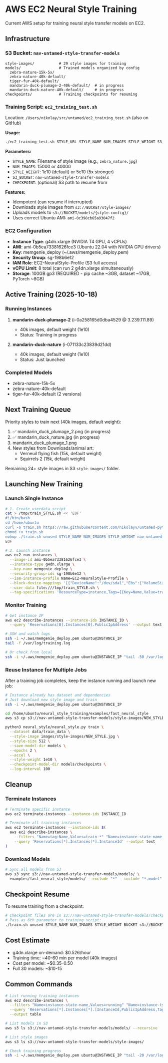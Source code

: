 # AWS EC2 Neural Style Training

Current AWS setup for training neural style transfer models on EC2.

## Infrastructure

### S3 Bucket: `nav-untamed-style-transfer-models`
```
style-images/           # 29 style images for training
models/                 # Trained models organized by config
  zebra-nature-15k-5x/
  zebra-nature-40k-default/
  tiger-fur-40k-default/
  mandarin-duck-plumage-2-40k-default/  # in progress
  mandarin-duck-nature-40k-default/     # in progress
checkpoints/            # Training checkpoints for resuming
```

### Training Script: `ec2_training_test.sh`
Location: `/Users/nikolay/src/untamed/ec2_training_test.sh` (also on GitHub)

**Usage:**
```bash
./ec2_training_test.sh STYLE_URL STYLE_NAME NUM_IMAGES STYLE_WEIGHT S3_BUCKET [CHECKPOINT]
```

**Parameters:**
- `STYLE_NAME`: Filename of style image (e.g., `zebra_nature.jpg`)
- `NUM_IMAGES`: 15000 or 40000
- `STYLE_WEIGHT`: 1e10 (default) or 5e10 (5x stronger)
- `S3_BUCKET`: `nav-untamed-style-transfer-models`
- `CHECKPOINT`: (optional) S3 path to resume from

**Features:**
- Idempotent (can resume if interrupted)
- Downloads style images from `s3://BUCKET/style-images/`
- Uploads models to `s3://BUCKET/models/{style-config}/`
- Uses correct Ubuntu AMI: `ami-0c398cb65a93047f2`

### EC2 Configuration
- **Instance Type**: g4dn.xlarge (NVIDIA T4 GPU, 4 vCPUs)
- **AMI**: ami-0b5ea73381626fce3 (Ubuntu 22.04 with NVIDIA GPU drivers)
- **Key**: memgenie_deploy (~/.aws/memgenie_deploy.pem)
- **Security Group**: sg-198b6e12
- **IAM Role**: EC2-NeuralStyle-Profile (S3 full access)
- **vCPU Limit**: 8 total (can run 2 g4dn.xlarge simultaneously)
- **Storage**: 100GB gp3 (REQUIRED - pip cache ~3GB, dataset ~17GB, PyTorch ~8GB)

## Active Training (2025-10-18)

### Running Instances
1. **mandarin-duck-plumage-2** (i-0a258165d0dba4529 @ 3.239.111.89)
   - 40k images, default weight (1e10)
   - Status: Training in progress

2. **mandarin-duck-nature** (i-071133c23839d21dd)
   - 40k images, default weight (1e10)
   - Status: Just launched

### Completed Models
- zebra-nature-15k-5x
- zebra-nature-40k-default
- tiger-fur-40k-default (2 versions)

## Next Training Queue

Priority styles to train next (40k images, default weight):
1. ✅ mandarin_duck_plumage_2.png (in progress)
2. ✅ mandarin_duck_nature.jpg (in progress)
3. mandarin_duck_plumage_1.png
4. New styles from Downloads/animal art:
   - Verneuil flying fish (15k, default weight)
   - Squirrels 2 (15k, default weight)

Remaining 24+ style images in S3 `style-images/` folder.

## Launching New Training

### Launch Single Instance
```bash
# 1. Create userdata script
cat > /tmp/train_STYLE.sh << 'EOF'
#!/bin/bash
cd /home/ubuntu
curl -o train.sh https://raw.githubusercontent.com/nikolayv/untamed-python/main/ec2_training_test.sh
chmod +x train.sh
nohup ./train.sh unused STYLE_NAME NUM_IMAGES STYLE_WEIGHT nav-untamed-style-transfer-models > /var/log/training.log 2>&1 &
EOF

# 2. Launch instance
aws ec2 run-instances \
  --image-id ami-0b5ea73381626fce3 \
  --instance-type g4dn.xlarge \
  --key-name memgenie_deploy \
  --security-group-ids sg-198b6e12 \
  --iam-instance-profile Name=EC2-NeuralStyle-Profile \
  --block-device-mappings '[{"DeviceName":"/dev/sda1","Ebs":{"VolumeSize":100,"VolumeType":"gp3"}}]' \
  --user-data file:///tmp/train_STYLE.sh \
  --tag-specifications 'ResourceType=instance,Tags=[{Key=Name,Value=train-STYLE}]'
```

### Monitor Training
```bash
# Get instance IP
aws ec2 describe-instances --instance-ids INSTANCE_ID \
  --query 'Reservations[0].Instances[0].PublicIpAddress' --output text

# SSH and watch logs
ssh -i ~/.aws/memgenie_deploy.pem ubuntu@INSTANCE_IP
tail -f /var/log/training.log

# Or check from local
ssh -i ~/.aws/memgenie_deploy.pem ubuntu@INSTANCE_IP "tail -50 /var/log/training.log"
```

### Reuse Instance for Multiple Jobs
After a training job completes, keep the instance running and launch new job:
```bash
# Instance already has dataset and dependencies
# Just download new style image and train
ssh -i ~/.aws/memgenie_deploy.pem ubuntu@INSTANCE_IP

cd /home/ubuntu/neural_style_training/examples/fast_neural_style
aws s3 cp s3://nav-untamed-style-transfer-models/style-images/NEW_STYLE.jpg images/style-images/

python3 neural_style/neural_style.py train \
  --dataset data/train_data \
  --style-image images/style-images/NEW_STYLE.jpg \
  --style-size 512 \
  --save-model-dir models \
  --epochs 2 \
  --accel \
  --style-weight 1e10 \
  --checkpoint-model-dir models/checkpoints \
  --log-interval 100
```

## Cleanup

### Terminate Instances
```bash
# Terminate specific instance
aws ec2 terminate-instances --instance-ids INSTANCE_ID

# Terminate all training instances
aws ec2 terminate-instances --instance-ids $(
  aws ec2 describe-instances \
    --filters "Name=tag:Name,Values=train-*" "Name=instance-state-name,Values=running" \
    --query 'Reservations[*].Instances[*].InstanceId' --output text
)
```

### Download Models
```bash
# Sync all models from S3
aws s3 sync s3://nav-untamed-style-transfer-models/models/ \
  examples/fast_neural_style/models/ --exclude "*" --include "*.model"
```

## Checkpoint Resume

To resume training from a checkpoint:
```bash
# Checkpoint files are in s3://nav-untamed-style-transfer-models/checkpoints/
# Pass as 6th parameter to training script:
./train.sh unused STYLE_NAME NUM_IMAGES STYLE_WEIGHT BUCKET s3://BUCKET/checkpoints/checkpoint.pth
```

## Cost Estimate

- g4dn.xlarge on-demand: $0.526/hour
- Training time: ~40-60 min per model (40k images)
- Cost per model: ~$0.35-0.50
- Full 30 models: ~$10-15

## Common Commands

```bash
# List running training instances
aws ec2 describe-instances \
  --filters "Name=instance-state-name,Values=running" "Name=instance-type,Values=g4dn.xlarge" \
  --query 'Reservations[*].Instances[*].[InstanceId,PublicIpAddress,Tags[?Key==`Name`].Value|[0]]' \
  --output table

# List models in S3
aws s3 ls s3://nav-untamed-style-transfer-models/models/ --recursive

# List style images
aws s3 ls s3://nav-untamed-style-transfer-models/style-images/

# Check training progress
ssh -i ~/.aws/memgenie_deploy.pem ubuntu@INSTANCE_IP "tail -20 /var/log/training.log"
```
